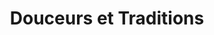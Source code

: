 ---
title: "Douceurs et Traditions"
url: /tilly-sur-seulles/douceurs-et-traditions/
shop: Bäckerei
---